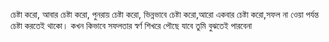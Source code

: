 চেষ্টা করো, আবার চেষ্টা করো, পুনরায় চেষ্টা করো, ভিন্নভাবে চেষ্টা করো,আরো একবার চেষ্টা করো,সফল না ওেয়া পর্যন্ত চেষ্টা করতেই থাকো। কখন কিভাবে সফলতার স্বর্ণ শিখরে পৌছে যাবে তুমি বুঝতেই পারবেনা 
